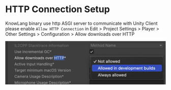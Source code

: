 # HTTP Connection Setup
KnowLang binary use http ASGI server to communicate with Unity Client
please enable `Allow HTTP Connection` in Edit > Project Settings > Player > Other Settings > Configuration > Allow downloads over HTTP

<img src="HTTP_Connection.png" alt="Allow HTTP Connection" >